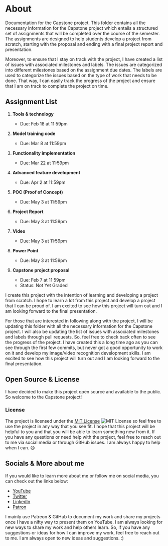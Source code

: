 # About

Documentation for the Capstone project. This folder contains all the necessary information for the Capstone project which entails a structured set of assignments that will be completed over the course of the semester. The assignments are designed to help students develop a project from scratch, starting with the proposal and ending with a final project report and presentation.

Moreover, to ensure that I stay on track with the project, I have created a list of issues with associated milestones and labels. The issues are categorized into different milestones based on the assignment due dates. The labels are used to categorize the issues based on the type of work that needs to be done. That way, I can easily track the progress of the project and ensure that I am on track to complete the project on time.




## Assignment List

1. **Tools & technology**
    - Due: Feb 18 at 11:59pm

2. **Model training code**
    - Due: Mar 8 at 11:59pm

3. **Functionality implementation**
    - Due: Mar 22 at 11:59pm

4. **Advanced feature development**
    - Due: Apr 2 at 11:59pm

5. **POC (Proof of Concept)**
    - Due: May 3 at 11:59pm

6. **Project Report**
    - Due: May 3 at 11:59pm

7. **Video**
    - Due: May 3 at 11:59pm

8. **Power Point**
    - Due: May 3 at 11:59pm

9. **Capstone project proposal**
    - Due: Feb 7 at 11:59pm
    - Status: Not Yet Graded


I create this project with the intention of learning and developing a project from scratch. I hope to learn a lot from this project and develop a project that I can be proud of. I am excited to see how this project will turn out and I am looking forward to the final presentation.


For those that are interested in following along with the project, I will be updating this folder with all the necessary information for the Capstone project. I will also be updating the list of issues with associated milestones and labels through pull requests. So, feel free to check back often to see the progress of the project. I have created this a long time ago as you can see through the first few commits, but never got a good opportunity to work on it and develop my image/video recognition development skills. I am excited to see how this project will turn out and I am looking forward to the final presentation.

## Open Source & License

I have decided to make this project open source and available to the public. So welcome to the Capstone project!

### License

The project is licensed under the 
[MIT License](https://opensource.org/licenses/MIT)
![MIT License](https://img.shields.io/badge/License-MIT-blue.svg) so feel free to use the project in any way that you see fit. I hope that this project will be helpful to you and that you will be able to learn something new from it. If you have any questions or need help with the project, feel free to reach out to me via social media or through GitHub issues. I am always happy to help when I can. :smile:

## Socials & More about me
If you would like to learn more about me or follow me on social media, you can check out the links below:

- [YouTube](https://www.youtube.com/channel/@Robjects)
- [Twitter](https://twitter.com/@Robjects)
- [LinkedIn](https://www.linkedin.com/in/@Robjects)
- [Patron](https://www.patreon.com/@Robjects)

I mainly use Patreon & GitHub to document my work and share my projects once I have a nifty way to present them on YouTube. I am always looking for new ways to share my work and help others learn. So, if you have any suggestions or ideas for how I can improve my work, feel free to reach out to me. I am always open to new ideas and suggestions. :)